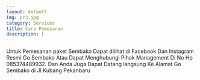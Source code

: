 ```yaml
---
layout: default
img: pr3.jpg
category: Services
title: Cara Pemesanan
description: |
---
```

Untuk Pemesanan paket Sembako Dapat dilihat di Facebook Dan Instagram Resmi
Go Sembako Atau Dapat Menghubungi Pihak Management Di No Hp 085374489932.
Dan Anda Juga Dapat Datang langsung Ke Alamat Go Sembako di Jl.Kubang Pekanbaru
